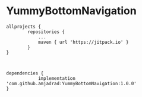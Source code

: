# YummyBottomNavigation

```
allprojects {
		repositories {
			...
			maven { url 'https://jitpack.io' }
		}
}



dependencies {
	        implementation 'com.github.amjadrad:YummyBottomNavigation:1.0.0'
}
  
  
```
